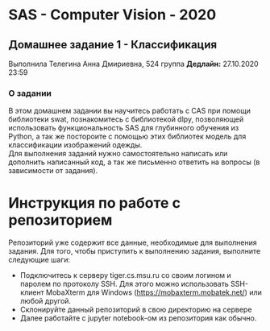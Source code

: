 # SAS - Computer Vision - 2020

## Домашнее задание 1 - Классификация

Выполнила Телегина Анна Дмириевна, 524 группа
**Дедлайн:** 27.10.2020 23:59

### О задании
В этом домашнем задании вы научитесь работать с CAS при помощи библиотеки swat, познакомитесь c библиотекой dlpy, позволяющей использовать функциональность SAS для глубинного обучения из Python, а так же постороите с помощью этих библиотек модель для классификации изображений одежды.
<br>
Для выполнения заданий нужно самостоятельно написать или дополнить написанный код, а так же письменно ответить на вопросы (в зависимости от задания).

# Инструкция по работе с репозиторием
Репозиторий уже содержит все данные, необходимые для выполнения задания.
Для того, чтобы приступить к выполнению задания, выполните следующие шаги:
- Подключитесь к серверу tiger.cs.msu.ru со своим логином и паролем по протоколу SSH. Для этого можно использовать SSH-клиент MobaXterm для Windows (https://mobaxterm.mobatek.net/) или любой другой.
- Склонируйте данный репозиторий в свою директорию на сервере
- Далее работайте с jupyter notebook-ом из репозитория как обычно.
